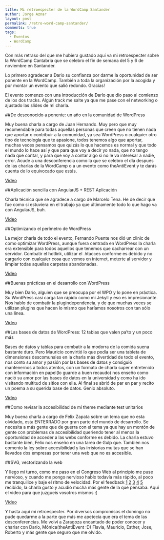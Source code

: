 ```yaml
---
title: Mi retroespecter de la WordCamp Santander
author: Jorge Aznar
layout: post
permalink: /retro-word-camp-santander/
comments: true
tags:
  - Eventos
  - WordCamp
---
```


Con más retraso del que me hubiera gustado aquí va mi retroespecter sobre la WordCamp Cantabria que se celebro el fin de semana del 5 y 6 de noviembre en Santander.

<!--more-->

Lo primero agradecer a Dario su confianza por darme la oportunidad de ser ponente en la WordCamp. También a toda la organización por la acogida y por montar un evento que salió redondo. Gracias!

El evento comenzo con una introducción de Darío que dio paso al comienzo de los dos tracks. Algún track me salte ya que me pase con el networking o ajustado las slides de mi charla.

##De desconocido a ponente: un año en la comunidad de WordPress

Muy buena charla a cargo de Juan Hernando. Muy pero que muy recomendable para todas aquellas personas que creen que no tienen nada que aportar o contribuir a la comunidad, ya sea WordPress o cualquier otro tipo de tecnología que te apasione, todos tenemos algo que aportar, muchas veces pensamos que quizás lo que hacemos es normal y que todo el mundo lo hace así y que para que voy a decir yo nada, que no tengo nada que contar, y para que voy a contar algo si no le va interesar a nadie, error. Acude a una desconferencia como la que se celebro el día después de las charlas de la WordCamp o a un evento como theAntiEvent y te darás cuenta de lo equivocado que estás.

[Video](https://www.youtube.com/watch?v=BL4yrgfs8Pg)

##Aplicación sencilla con AngularJS + REST Aplicación

Charla técnica que se agradece a cargo de Marcelo Tena. He de decir que fue como si estuviera en el trabajo ya que últimamente todo lo que hago va con AngularJS, buh.

[Video](https://www.youtube.com/watch?v=Cnc1xNXWcwI)

##Optimizando el perímetro de WordPress

La mejor charla de todo el evento, Fernando Puente nos dió un clinic de como optimizar WordPress, aunque fuera centrada en WordPress la charla era extensible para todos aquellos que tenemos que cacharrear con un servidor. Combatir el hotlink, utilizar el .htacces conforme es debido y no cargarlo con cualquier cosa que vemos en internet, meterte al servidor y limpiar todas aquellas carpetas abandonadas.

[Video](https://www.youtube.com/watch?v=1lcKWSotzgk)

##Buenas prácticas en el desarrollo con WordPress

Muy bien Darío, alguien que se preocupa por el WPO y lo pone en práctica. Su WordPress casi carga tan rápido como mi Jekyll y eso es impresionante. Nos hablo de combatir la plugindependencia, y de que muchas veces se utilizan plugins que hacen lo mismo que haríamos nosotros con tan sólo una línea.

[Video](https://www.youtube.com/watch?v=V3jXrHOB3z0)

##Las bases de datos de WordPress: 12 tablas que valen pa’to y un poco más

Bases de datos y tablas para combatir a la modorra de la comida suena bastante duro. Pero Mauricio convirtió lo que podía ser una tableta de dimensiones descomunales en la charla más divertidad de todo el evento, nos conto su amor y pasión por las bases de datos y consiguió mantenernos a todos atentos, con un formato de charla super entretenido con información en papel(lo guarde a buen recaudo) nos enseño como nació su amor por las bases de datos en la universidad y como ha ido visitando multitud de sitios con ella. Al final se abrió de par en par y recito un poema a su querida base de datos. Genio absoluto.

[Video](https://www.youtube.com/watch?v=V3jXrHOB3z0)

##Como revisar la accesibilidad de mi theme mediante test unitarios

Muy buena charla a cargo de Felix Zapata sobre un tema que no esta olvidado, esta ENTERRADO por gran parte del mundo de desarrollo. Se necesita a más gente que de guerra con el tema ya que hay un montón de gente con problemas de accesibilidad queriendo tener al menos la oportunidad de acceder a las webs conforme es debido. La charla estuvo bastante bien, Felix nos enseño en una tarea de Gulp que. También nos comento la ley sobre accesibilidad y las irrisiorias multas que se han llevados dos empresas por tener una web que no es accesible.

##SVG, vectorizando la web

Y llego mi turno, como me paso en el Congreso Web al principio me puse nervioso, y cuando me pongo nervioso hablo todavía más rápido, al poco me tranquilice y baje el ritmo de velocidad. Por el feedback [1](https://twitter.com/monbio/status/794954004233064448) [2](https://twitter.com/Cernada/status/794954045114949632) [3](https://twitter.com/MarceloTena/status/794954744162816001) [4](https://twitter.com/flabernardez/status/794957942135132160) [5](https://twitter.com/patriciallata/status/794960189124472833) recibido, la charla gusto y acudió mucha más gente de la que pensaba. Aquí el video para que juzgueis vosotros mismos :)

[Video](https://www.youtube.com/watch?v=z8TGMt3za6M)

Y hasta aquí mi retroespecter. Por diversos compromisos el domingo no pude quedarme a la parte que más me apetecía que era el tema de las desconferencias. Me volví a Zaragoza encantado de poder conocer y charlar con Darío, Mónica(theAntiEvent :D) Flavia, Mauricio, Esther, Jose, Roberto y más gente que seguro que me olvido.
